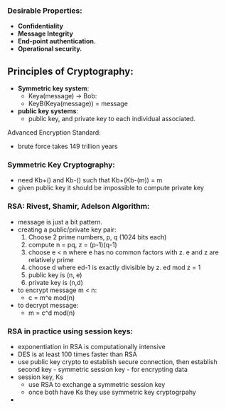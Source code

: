 ### Desirable Properties:
- **Confidentiality**
- **Message Integrity**
- **End-point authentication.**
- **Operational security.**
## Principles of Cryptography:
- **Symmetric key system**:
	- Keya(message) -> Bob:
	- KeyB(Keya(message)) = message
- **public key systems**:
	- public key, and private key to each individual associated.

Advanced Encryption Standard:
- brute force takes 149 trillion years

### Symmetric Key Cryptography:
- need Kb+() and Kb-() such that Kb+(Kb-(m)) = m
- given public key it should be impossible to compute private key

### RSA: Rivest, Shamir, Adelson Algorithm:
- message is just a bit pattern. 
- creating a public/private key pair:
	1. Choose 2 prime numbers, p, q (1024 bits each)
	2. compute n = pq, z = (p-1)(q-1)
	3. choose e < n where e has no common factors with z. e and z are relatively prime
	4. choose d where ed-1 is exactly divisible by z. ed mod z = 1
	5. public key is (n, e)
	6. private key is (n,d)
- to encrypt message m < n:
	- c = m^e mod(n)
- to decrypt message:
	- m = c^d mod(n)
### RSA in practice using session keys:
- exponentiation in RSA is computationally intensive
- DES is at least 100 times faster than RSA
- use public key crypto to establish secure connection, then establish second key - symmetric session key - for encrypting data
- session key, Ks
	- use RSA to exchange a symmetric session key
	- once both have Ks they use symmetric key cryptogrpahy
- 